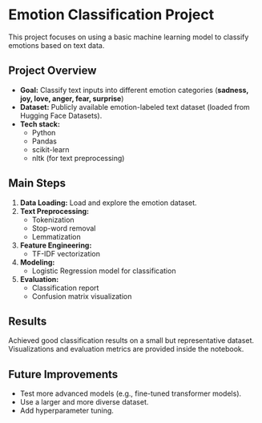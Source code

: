 # Emotion Classification Project

This project focuses on using a basic machine learning model to classify emotions based on text data.

## Project Overview

- **Goal:** Classify text inputs into different emotion categories (**sadness, joy, love, anger, fear, surprise**)
- **Dataset:** Publicly available emotion-labeled text dataset (loaded from Hugging Face Datasets).
- **Tech stack:** 
  - Python
  - Pandas
  - scikit-learn
  - nltk (for text preprocessing)

## Main Steps

1. **Data Loading:** Load and explore the emotion dataset.
2. **Text Preprocessing:** 
   - Tokenization
   - Stop-word removal
   - Lemmatization
3. **Feature Engineering:** 
   - TF-IDF vectorization
4. **Modeling:** 
   - Logistic Regression model for classification
5. **Evaluation:** 
   - Classification report
   - Confusion matrix visualization

## Results

Achieved good classification results on a small but representative dataset.  
Visualizations and evaluation metrics are provided inside the notebook.

## Future Improvements

- Test more advanced models (e.g., fine-tuned transformer models).
- Use a larger and more diverse dataset.
- Add hyperparameter tuning.

